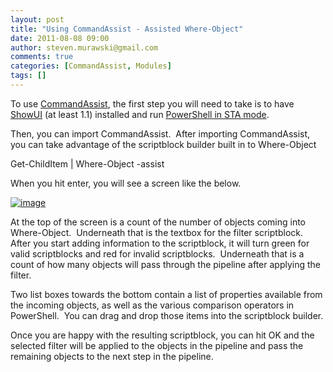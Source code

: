 ```yaml
---
layout: post
title: "Using CommandAssist - Assisted Where-Object"
date: 2011-08-08 09:00
author: steven.murawski@gmail.com
comments: true
categories: [CommandAssist, Modules]
tags: []
---
```



To use <a href="http://download.usepowershell.com/commandassist.zip" target="_blank">CommandAssist</a>, the first step you will need to take is to have <a href="http://showui.codeplex.com/" target="_blank">ShowUI</a> (at least 1.1) installed and run <a href="http://technet.microsoft.com/en-us/library/dd315276.aspx" target="_blank">PowerShell in STA mode</a>.



Then, you can import CommandAssist.&#160; After importing CommandAssist, you can take advantage of the scriptblock builder built in to Where-Object 



Get-ChildItem | Where-Object -assist



When you hit enter, you will see a screen like the below.



<a href="http://static.squarespace.com/static/50a13c5be4b039333cb95a3b/50acf4c0e4b0c945709cfb5c/50acf4c1e4b0c945709cfb80/1312786472000/?format=original">![image](http://static.squarespace.com/static/50a13c5be4b039333cb95a3b/50acf4c0e4b0c945709cfb5c/50acf4c1e4b0c945709cfb83/1312786473000/?format=original "image")</a>



At the top of the screen is a count of the number of objects coming into Where-Object.&#160; Underneath that is the textbox for the filter scriptblock.&#160; After you start adding information to the scriptblock, it will turn green for valid scriptblocks and red for invalid scriptblocks.&#160; Underneath that is a count of how many objects will pass through the pipeline after applying the filter.



Two list boxes towards the bottom contain a list of properties available from the incoming objects, as well as the various comparison operators in PowerShell.&#160; You can drag and drop those items into the scriptblock builder.



Once you are happy with the resulting scriptblock, you can hit OK and the selected filter will be applied to the objects in the pipeline and pass the remaining objects to the next step in the pipeline.

